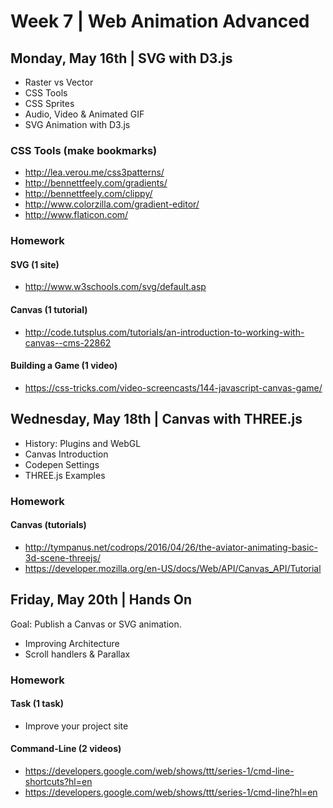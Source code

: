 

# Week 7 | Web Animation Advanced


## Monday, May 16th | SVG with D3.js

- Raster vs Vector
- CSS Tools
- CSS Sprites
- Audio, Video & Animated GIF
- SVG Animation with D3.js

### CSS Tools (make bookmarks)

- http://lea.verou.me/css3patterns/
- http://bennettfeely.com/gradients/ 
- http://bennettfeely.com/clippy/
- http://www.colorzilla.com/gradient-editor/
- http://www.flaticon.com/

### Homework

#### SVG (1 site)
- http://www.w3schools.com/svg/default.asp

#### Canvas (1 tutorial)
- http://code.tutsplus.com/tutorials/an-introduction-to-working-with-canvas--cms-22862

#### Building a Game (1 video)
- https://css-tricks.com/video-screencasts/144-javascript-canvas-game/



## Wednesday, May 18th | Canvas with THREE.js

- History: Plugins and WebGL
- Canvas Introduction
- Codepen Settings
- THREE.js Examples

### Homework

#### Canvas (tutorials)
- http://tympanus.net/codrops/2016/04/26/the-aviator-animating-basic-3d-scene-threejs/
- https://developer.mozilla.org/en-US/docs/Web/API/Canvas_API/Tutorial


## Friday, May 20th | Hands On

Goal: Publish a Canvas or SVG animation.

- Improving Architecture
- Scroll handlers & Parallax

### Homework


#### Task (1 task)

- Improve your project site

#### Command-Line (2 videos)
- https://developers.google.com/web/shows/ttt/series-1/cmd-line-shortcuts?hl=en
- https://developers.google.com/web/shows/ttt/series-1/cmd-line?hl=en



